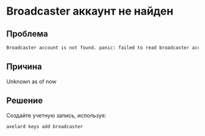# Broadcaster аккаунт не найден

## Проблема 

```bash
Broadcaster account is not found. panic: failed to read broadcaster account info from keyring: The specified item could not be found in the keyring
```

## Причина
Unknown as of now

## Решение
Создайте учетную запись, используя:
```bash
axelard keys add broadcaster
```
